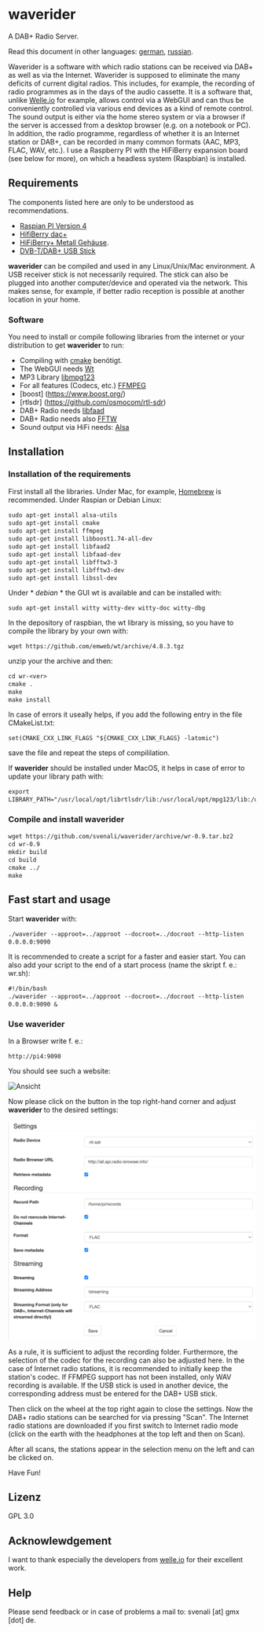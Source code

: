 # waverider
 A DAB+ Radio Server.
 
 Read this document in other languages: [german](README.de.md), [russian](README.ru.md).

 Waverider is a software with which radio stations can be received via DAB+ as well as via the Internet. Waverider is supposed to eliminate the many deficits of current digital radios. This includes, for example, the recording of radio programmes as in the days of the audio cassette. It is a software that, unlike [Welle.io](https://www.welle.io/) for example, allows control via a WebGUI and can thus be conveniently controlled via various end devices as a kind of remote control. The sound output is either via the home stereo system or via a browser if the server is accessed from a desktop browser (e.g. on a notebook or PC). In addition, the radio programme, regardless of whether it is an Internet station or DAB+, can be recorded in many common formats (AAC, MP3, FLAC, WAV, etc.). I use a Raspberry PI with the HiFiBerry expansion board (see below for more), on which a headless system (Raspbian) is installed.

## Requirements

 The components listed here are only to be understood as recommendations.

 - [Raspian PI Version 4](https://www.berrybase.de/raspberry-pi-4)
 - [HifiBerry dac+](https://www.reichelt.de/raspberry-pi-shield-hifiberry-digi-pro-rpi-hb-digi-pro-p191035.html?PROVID=2788&gclid=Cj0KCQiAiJSeBhCCARIsAHnAzT__QmJPWgV-ErtblZ-7ycyYZwIkmJqCKKA4leR8-YvK2ETBWSpr_3AaAh9kEALw_wcB)
 - [HiFiBerry+ Metall Gehäuse](https://www.amazon.de/HiFiBerry-Digi-Metall-Raspberry-schwarz-Black/dp/B08YDNJVRL/ref=sr_1_2?__mk_de_DE=%C3%85M%C3%85%C5%BD%C3%95%C3%91&crid=2NMDXL3KY4TLW&keywords=HIFI+berry%2B+metall+case&qid=1673864322&sprefix=hifi+berry%2B+metall+case%2Caps%2C84&sr=8-2).
 - [DVB-T/DAB+ USB Stick](https://www.amazon.de/DollaTek-Digitale-Fernsehtuner-Empf%C3%A4nger-Unterst%C3%BCtzung/dp/B07DJT5NHD/ref=sr_1_5?keywords=dvb-t+stick+usb&qid=1673864429&sprefix=dvb-t+st%2Caps%2C87&sr=8-5)

 **waverider** can be compiled and used in any Linux/Unix/Mac environment. A USB receiver stick is not necessarily required. The stick can also be plugged into another computer/device and operated via the network. This makes sense, for example, if better radio reception is possible at another location in your home.

### Software

 You need to install or compile following libraries from the internet or your distribution to get **waverider** to run:

 - Compiling with [cmake](https://cmake.org/) benötigt.
 - The WebGUI needs [Wt](https://www.webtoolkit.eu/wt)
 - MP3 Library [libmpg123](https://www.mpg123.de/)
 - For all features (Codecs, etc.) [FFMPEG](https://ffmpeg.org/download.html)
 - [boost] (https://www.boost.org/)
 - [rtlsdr] (https://github.com/osmocom/rtl-sdr)
 - DAB+ Radio needs [libfaad](https://wiki.videolan.org/FAAD2_and_FAAC/)
 - DAB+ Radio needs also [FFTW](https://www.fftw.org/)
 - Sound output via HiFi needs: [Alsa](https://www.alsa-project.org/wiki/Main_Page)

## Installation

### Installation of the requirements

 First install all the libraries. Under Mac, for example, [Homebrew](https://brew.sh/) is recommended. Under Raspian or Debian Linux:

 ```
 sudo apt-get install alsa-utils
 sudo apt-get install cmake
 sudo apt-get install ffmpeg
 sudo apt-get install libboost1.74-all-dev
 sudo apt-get install libfaad2
 sudo apt-get install libfaad-dev
 sudo apt-get install libfftw3-3
 sudo apt-get install libfftw3-dev
 sudo apt-get install libssl-dev
 ```

 Under * *debian* * the GUI wt is available and can be installed with:

 ```
 sudo apt-get install witty witty-dev witty-doc witty-dbg
 ```
 
 In the depository of raspbian, the wt library is missing, so you have to compile the library by your own with:

 ```
 wget https://github.com/emweb/wt/archive/4.8.3.tgz
 ```

 unzip your the archive and then:
 
 ```
 cd wr-<ver>
 cmake .
 make
 make install
 ```

 In case of errors it useally helps, if you add the following entry in the file CMakeList.txt: 

 ```
 set(CMAKE_CXX_LINK_FLAGS "${CMAKE_CXX_LINK_FLAGS} -latomic") 
 ```

 save the file and repeat the steps of compililation.

 If **waverider** should be installed under MacOS, it helps in case of error to update your library path with:

 ```
 export LIBRARY_PATH="/usr/local/opt/librtlsdr/lib:/usr/local/opt/mpg123/lib:/usr/local/opt/faad2/lib:/usr/local/opt/fftw/lib:/usr/local/lib"
 ```

 ### Compile and install waverider

 ```
 wget https://github.com/svenali/waverider/archive/wr-0.9.tar.bz2
 cd wr-0.9
 mkdir build
 cd build
 cmake ../
 make
 ```
 
## Fast start and usage

 Start **waverider** with:

 ```
 ./waverider --approot=../approot --docroot=../docroot --http-listen 0.0.0.0:9090
 ```
 It is recommended to create a script for a faster and easier start. You can also add your script to the end of a start process (name the skript f. e.: wr.sh):

 ```
 #!/bin/bash
 ./waverider --approot=../approot --docroot=../docroot --http-listen 0.0.0.0:9090 &
 ```

### Use waverider

 In a Browser write f. e.: 

 ```
 http://pi4:9090
 ```

 You should see such a website:

 ![Ansicht](<img src="screenshots/Ansicht.png" width="640px" height="auto">)

 Now please click on the button in the top right-hand corner and adjust **waverider** to the desired settings:

 ![Settings](screenshots/Settings.png)

 As a rule, it is sufficient to adjust the recording folder. Furthermore, the selection of the codec for the recording can also be adjusted here. In the case of Internet radio stations, it is recommended to initially keep the station's codec. If FFMPEG support has not been installed, only WAV recording is available. If the USB stick is used in another device, the corresponding address must be entered for the DAB+ USB stick.

 Then click on the wheel at the top right again to close the settings. Now the DAB+ radio stations can be searched for via pressing "Scan". The Internet radio stations are downloaded if you first switch to Internet radio mode (click on the earth with the headphones at the top left and then on Scan).

 After all scans, the stations appear in the selection menu on the left and can be clicked on.

 Have Fun!

## Lizenz

 GPL 3.0

## Acknowlewdgement

 I want to thank especially the developers from [welle.io](https://www.welle.io/) for their excellent work.

## Help

 Please send feedback or in case of problems a mail to: svenali [at] gmx [dot] de.